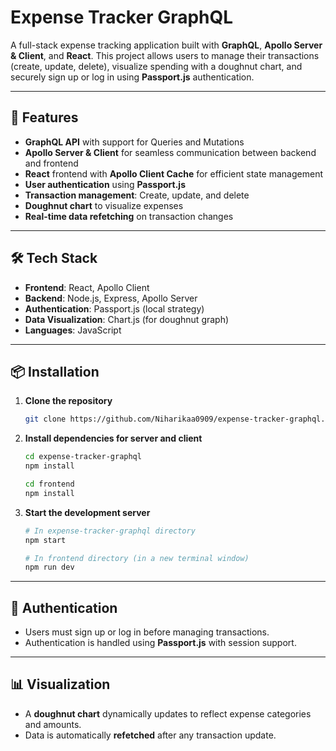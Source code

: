 # Expense Tracker GraphQL

A full-stack expense tracking application built with **GraphQL**, **Apollo Server & Client**, and **React**. This project allows users to manage their transactions (create, update, delete), visualize spending with a doughnut chart, and securely sign up or log in using **Passport.js** authentication.

---

## 🚀 Features

* **GraphQL API** with support for Queries and Mutations
* **Apollo Server & Client** for seamless communication between backend and frontend
* **React** frontend with **Apollo Client Cache** for efficient state management
* **User authentication** using **Passport.js**
* **Transaction management**: Create, update, and delete
* **Doughnut chart** to visualize expenses
* **Real-time data refetching** on transaction changes

---

## 🛠️ Tech Stack

* **Frontend**: React, Apollo Client
* **Backend**: Node.js, Express, Apollo Server
* **Authentication**: Passport.js (local strategy)
* **Data Visualization**: Chart.js (for doughnut graph)
* **Languages**: JavaScript

---

## 📦 Installation

1. **Clone the repository**

   ```bash
   git clone https://github.com/Niharikaa0909/expense-tracker-graphql.git
   ```

2. **Install dependencies for server and client**

   ```bash
   cd expense-tracker-graphql
   npm install

   cd frontend
   npm install
   ```

3. **Start the development server**

   ```bash
   # In expense-tracker-graphql directory
   npm start

   # In frontend directory (in a new terminal window)
   npm run dev
   ```

---

## 🔐 Authentication

* Users must sign up or log in before managing transactions.
* Authentication is handled using **Passport.js** with session support.

---

## 📊 Visualization

* A **doughnut chart** dynamically updates to reflect expense categories and amounts.
* Data is automatically **refetched** after any transaction update.
